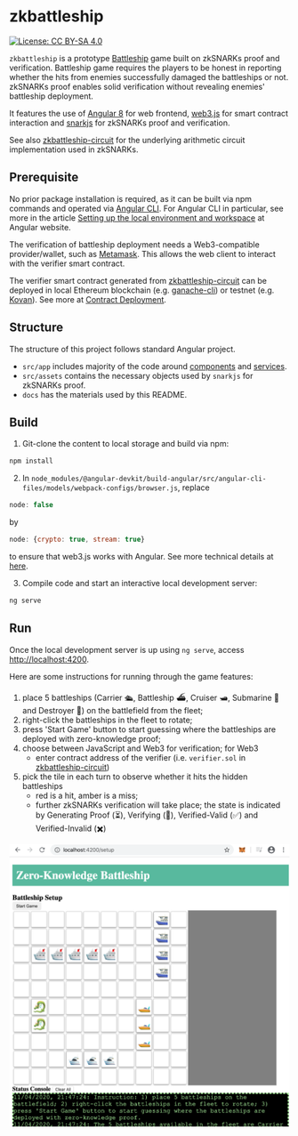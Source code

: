 # zkbattleship

[![License: CC BY-SA 4.0](https://img.shields.io/badge/License-CC%20BY--SA%204.0-lightgrey.svg)](https://creativecommons.org/licenses/by-sa/4.0/)

`zkbattleship` is a prototype [Battleship](https://en.wikipedia.org/wiki/Battleship_(game)) game built on zkSNARKs proof and verification. Battleship game requires the players to be honest in reporting whether the hits from enemies successfully damaged the battleships or not. zkSNARKs proof enables solid verification without revealing enemies' battleship deployment.

It features the use of [Angular 8](https://angular.io) for web frontend, [web3.js](https://web3js.readthedocs.io) for smart contract interaction and [snarkjs](https://github.com/iden3/snarkjs) for zkSNARKs proof and verification.

See also [zkbattleship-circuit](https://github.com/tommymsz006/zkbattleship-circuit) for the underlying arithmetic circuit implementation used in zkSNARKs.

## Prerequisite

No prior package installation is required, as it can be built via npm commands and operated via [Angular CLI](https://github.com/angular/angular-cli). For Angular CLI in particular, see more in the article [Setting up the local environment and workspace](https://angular.io/guide/setup-local) at Angular website.

The verification of battleship deployment needs a Web3-compatible provider/wallet, such as [Metamask](https://metamask.io). This allows the web client to interact with the verifier smart contract.

The verifier smart contract generated from [zkbattleship-circuit](https://github.com/tommymsz006/zkbattleship-circuit) can be deployed in local Ethereum blockchain (e.g. [ganache-cli](https://github.com/trufflesuite/ganache-cli)) or testnet (e.g. [Kovan](https://kovan-testnet.github.io/website/)). See more at [Contract Deployment](https://github.com/tommymsz006/zkbattleship-circuit#contract-deployment).

## Structure

The structure of this project follows standard Angular project.

* `src/app` includes majority of the code around [components](https://angular.io/guide/architecture-components) and [services](https://angular.io/guide/architecture-services).
* `src/assets` contains the necessary objects used by `snarkjs` for zkSNARKs proof.
* `docs` has the materials used by this README.

## Build

1. Git-clone the content to local storage and build via npm:

```bash
npm install
```
2. In `node_modules/@angular-devkit/build-angular/src/angular-cli-files/models/webpack-configs/browser.js`, replace

```javascript
node: false
```

by

```javascript
node: {crypto: true, stream: true}
```

to ensure that web3.js works with Angular. See more technical details at [here](https://github.com/ethereum/web3.js/issues/1555).

3. Compile code and start an interactive local development server:

```bash
ng serve
```

## Run

Once the local development server is up using `ng serve`, access [http://localhost:4200](http://localhost:4200).

Here are some instructions for running through the game features:

1. place 5 battleships (Carrier 🛳️, Battleship ⛴️, Cruiser 🛥️, Submarine 🚤 and Destroyer 🐉) on the battlefield from the fleet;
2. right-click the battleships in the fleet to rotate;
3. press 'Start Game' button to start guessing where the battleships are deployed with zero-knowledge proof;
4. choose between JavaScript and Web3 for verification; for Web3
   * enter contract address of the verifier (i.e. `verifier.sol` in [zkbattleship-circuit](https://github.com/tommymsz006/zkbattleship-circuit))
5. pick the tile in each turn to observe whether it hits the hidden battleships
   * red is a hit, amber is a miss;
   * further zkSNARKs verification will take place; the state is indicated by Generating Proof (⏳), Verifying (🔵), Verified-Valid (✅) and Verified-Invalid (✖️)

![zkbattleship interface](docs/zkbattleship1.png)

